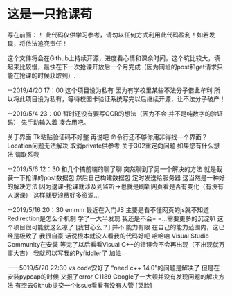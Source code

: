 # 这是一只抢课苟

写在前面：！
此代码仅供学习参考，请勿以任何方式利用此代码盈利！如若发现，将依法追究责任！

这个文件将会在Github上持续开源，进度看心情和课余时间，这个坑比较大，填起来比较慢，最快在下一次抢课开放后一个月完成（因为网址的post和get请求只能在抢课的时候获取到）.



--2019/4/20 17：00
这个项目设为私有 因为有学校里某些不法分子借此牟利 所以将此项目设为私有，等待校园卡验证系统写完以后继续开源，让不法分子破产！


--2019/5/4 23：00
暂时还没有要写OCR的想法（因为不会 并不是纯数字的验证码） 先手动输入着 凑合用吧。

关于界面 Tk粘贴验证码不好整 再说吧 命令行还不够你用非得找一个界面？
Location问题无法解决 取消private供参考 关于302重定向问题 如果您有什么想法 请联系我 


--2019/5/6 12：30
和几个搞前端的聊了聊 突然聊到了另一个解决的方法 就是截获一下抢课的post数据包
然后自己构建数据包 定时发送给服务器 这当然是一种好的解决方法
因为退课-抢课就涉及到监听→也就是刷新网页看是否有变化（有没有人退课）
这样就要浪费好多资源...


--2019/5/16 20：30
emmm 最近在入门JS 主要是看不懂网页的js就不知道Redirection是怎么个机制 学了一大半发现 我还是不会= =...需要更多的沉淀叭 这个项目很可能就这么凉了 
[我甘心么？] 并不 能力有限 在自己的能力范围内，这已经是极致了 我很自豪
话说根本就没人看我的代码好吧 哈哈哈
Visual Studio Community在安装 等完了以后看看Visual C++的错误会不会再出现（不出现就万事大吉） 我就可以写我的Pyfiddler了 加油

——5019/5/20 22:30
vs code安好了 “need c++ 14.0”的问题是解决了 但是在安装pypcap的时候 又报了error C1189 
Google了一大顿并没有发现问题的解决方法 有空去Github提交一个issue看看有没有人管 [哭脸]
